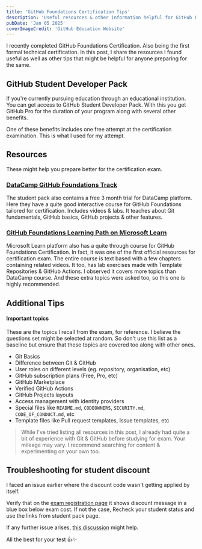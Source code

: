 ```yaml
---
title: 'GitHub Foundations Certification Tips'
description: 'Useful resources & other information helpful for GitHub Foundations Certification'
pubDate: 'Jan 05 2025'
coverImageCredit: 'GitHub Education Website'
---
```


I recently completed GitHub Foundations Certification. Also being the first formal technical certification. In this post, I share the resources I found useful as well as other tips that might be helpful for anyone preparing for the same.

## GitHub Student Developer Pack

If you're currently pursuing education through an educational institution. You can get access to GitHub Student Developer Pack. With this you get GitHub Pro for the duration of your program along with several other benefits.

One of these benefits includes one free attempt at the certification examination. This is what I used for my attempt.

## Resources

These might help you prepare better for the certification exam.

### [DataCamp GitHub Foundations Track](https://www.datacamp.com/tracks/github-foundations)

The student pack also contains a free 3 month trial for DataCamp platform. Here they have a quite good interactive course for GitHub Foundations tailored for certification. Includes videos & labs. It teaches about Git fundamentals, GitHub basics, GitHub projects & other features.

### [GitHub Foundations Learning Path on Microsoft Learn](https://learn.microsoft.com/en-us/training/paths/github-foundations/)

Microsoft Learn platform also has a quite through course for GitHub Foundations Certification. In fact, it was one of the first official resources for certification exam. The entire course is text based with a few chapters containing related videos. It too, has lab exercises made with Template Repositories & GitHub Actions. I observed it covers more topics than DataCamp course. And these extra topics were asked too, so this one is highly recommended.

## Additional Tips

#### Important topics

These are the topics I recall from the exam, for reference. I believe the questions set might be selected at random. So don't use this list as a baseline but ensure that these topics are covered too along with other ones.

- Git Basics
- Difference between Git & GitHub
- User roles on different levels (eg. repository, organisation, etc)
- GitHub subscription plans (Free, Pro, etc)
- GitHub Marketplace
- Verified GitHub Actions
- GitHub Projects layouts
- Access management with identity providers
- Special files like `README.md`, `CODEOWNERS`, `SECURITY.md`, `CODE_OF_CONDUCT.md`, etc
- Template files like Pull request templates, Issue templates, etc

> While I've tried listing all resources in this post, I already had quite a bit of experience with Git & GitHub before studying for exam. Your mileage may vary. I recommend searching for content & experimenting on your own too.

## Troubleshooting for student discount

I faced an issue earlier where the discount code wasn't getting applied by itself.

Verify that on the [exam registration page](https://examregistration.github.com/certification/GHF) it shows discount message in a blue box below exam cost. If not the case, Recheck your student status and use the links from student pack page.

If any further issue arises, [this discussion](https://github.com/orgs/community/discussions/138834) might help.

All the best for your test 👍✨
